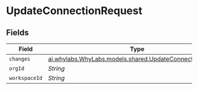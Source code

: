 # UpdateConnectionRequest


## Fields

| Field                                                                                                      | Type                                                                                                       | Required                                                                                                   | Description                                                                                                |
| ---------------------------------------------------------------------------------------------------------- | ---------------------------------------------------------------------------------------------------------- | ---------------------------------------------------------------------------------------------------------- | ---------------------------------------------------------------------------------------------------------- |
| `changes`                                                                                                  | [ai.whylabs.WhyLabs.models.shared.UpdateConnectionChanges](../../models/shared/UpdateConnectionChanges.md) | :heavy_minus_sign:                                                                                         | N/A                                                                                                        |
| `orgId`                                                                                                    | *String*                                                                                                   | :heavy_minus_sign:                                                                                         | N/A                                                                                                        |
| `workspaceId`                                                                                              | *String*                                                                                                   | :heavy_minus_sign:                                                                                         | N/A                                                                                                        |